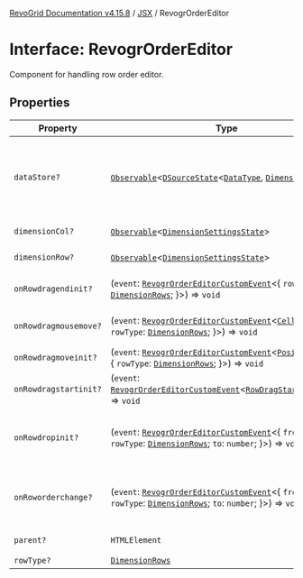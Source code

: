 [RevoGrid Documentation v4.15.8](README.md) / [JSX](Namespace.JSX.md) / RevogrOrderEditor

# Interface: RevogrOrderEditor

Component for handling row order editor.

## Properties

| Property | Type | Description | Defined in |
| ------ | ------ | ------ | ------ |
| `dataStore?` | [`Observable`](TypeAlias.Observable.md)\<[`DSourceState`](TypeAlias.DSourceState.md)\<[`DataType`](TypeAlias.DataType.md), [`DimensionRows`](TypeAlias.DimensionRows.md)\>\> | Static stores, not expected to change during component lifetime | [src/components.d.ts:2108](https://github.com/revolist/revogrid/blob/2ac43d2713c9d394ff33675f959c6432bf5aa023/src/components.d.ts#L2108) |
| `dimensionCol?` | [`Observable`](TypeAlias.Observable.md)\<[`DimensionSettingsState`](Interface.DimensionSettingsState.md)\> | Dimension settings X | [src/components.d.ts:2112](https://github.com/revolist/revogrid/blob/2ac43d2713c9d394ff33675f959c6432bf5aa023/src/components.d.ts#L2112) |
| `dimensionRow?` | [`Observable`](TypeAlias.Observable.md)\<[`DimensionSettingsState`](Interface.DimensionSettingsState.md)\> | Dimension settings Y | [src/components.d.ts:2116](https://github.com/revolist/revogrid/blob/2ac43d2713c9d394ff33675f959c6432bf5aa023/src/components.d.ts#L2116) |
| `onRowdragendinit?` | (`event`: [`RevogrOrderEditorCustomEvent`](Interface.RevogrOrderEditorCustomEvent.md)\<\{ `rowType`: [`DimensionRows`](TypeAlias.DimensionRows.md); \}\>) => `void` | Row drag ended started | [src/components.d.ts:2120](https://github.com/revolist/revogrid/blob/2ac43d2713c9d394ff33675f959c6432bf5aa023/src/components.d.ts#L2120) |
| `onRowdragmousemove?` | (`event`: [`RevogrOrderEditorCustomEvent`](Interface.RevogrOrderEditorCustomEvent.md)\<[`Cell`](Interface.Cell.md) & \{ `rowType`: [`DimensionRows`](TypeAlias.DimensionRows.md); \}\>) => `void` | Row mouse move started | [src/components.d.ts:2124](https://github.com/revolist/revogrid/blob/2ac43d2713c9d394ff33675f959c6432bf5aa023/src/components.d.ts#L2124) |
| `onRowdragmoveinit?` | (`event`: [`RevogrOrderEditorCustomEvent`](Interface.RevogrOrderEditorCustomEvent.md)\<[`PositionItem`](Interface.PositionItem.md) & \{ `rowType`: [`DimensionRows`](TypeAlias.DimensionRows.md); \}\>) => `void` | Row move started | [src/components.d.ts:2128](https://github.com/revolist/revogrid/blob/2ac43d2713c9d394ff33675f959c6432bf5aa023/src/components.d.ts#L2128) |
| `onRowdragstartinit?` | (`event`: [`RevogrOrderEditorCustomEvent`](Interface.RevogrOrderEditorCustomEvent.md)\<[`RowDragStartDetails`](TypeAlias.RowDragStartDetails.md)\>) => `void` | Row drag started | [src/components.d.ts:2132](https://github.com/revolist/revogrid/blob/2ac43d2713c9d394ff33675f959c6432bf5aa023/src/components.d.ts#L2132) |
| `onRowdropinit?` | (`event`: [`RevogrOrderEditorCustomEvent`](Interface.RevogrOrderEditorCustomEvent.md)\<\{ `from`: `number`; `rowType`: [`DimensionRows`](TypeAlias.DimensionRows.md); `to`: `number`; \}\>) => `void` | Row dragged, new range ready to be applied | [src/components.d.ts:2136](https://github.com/revolist/revogrid/blob/2ac43d2713c9d394ff33675f959c6432bf5aa023/src/components.d.ts#L2136) |
| `onRoworderchange?` | (`event`: [`RevogrOrderEditorCustomEvent`](Interface.RevogrOrderEditorCustomEvent.md)\<\{ `from`: `number`; `rowType`: [`DimensionRows`](TypeAlias.DimensionRows.md); `to`: `number`; \}\>) => `void` | Row drag ended finished. Time to apply data | [src/components.d.ts:2144](https://github.com/revolist/revogrid/blob/2ac43d2713c9d394ff33675f959c6432bf5aa023/src/components.d.ts#L2144) |
| `parent?` | `HTMLElement` | Parent element | [src/components.d.ts:2152](https://github.com/revolist/revogrid/blob/2ac43d2713c9d394ff33675f959c6432bf5aa023/src/components.d.ts#L2152) |
| `rowType?` | [`DimensionRows`](TypeAlias.DimensionRows.md) | - | [src/components.d.ts:2153](https://github.com/revolist/revogrid/blob/2ac43d2713c9d394ff33675f959c6432bf5aa023/src/components.d.ts#L2153) |
